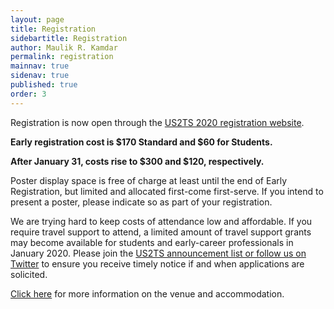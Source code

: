 ```yaml
---
layout: page
title: Registration
sidebartitle: Registration
author: Maulik R. Kamdar
permalink: registration
mainnav: true
sidenav: true
published: true
order: 3
---
```


Registration is now open through the [US2TS 2020 registration website](https://cvent.me/lVEY02).

**Early registration cost is $170 Standard and $60 for Students.** 

**After January 31, costs rise to $300 and $120, respectively.**

Poster display space is free of charge at least until the end of Early Registration, but limited and allocated first-come first-serve. If you intend to present a poster, please indicate so as part of your registration.

We are trying hard to keep costs of attendance low and affordable. If you require travel support to attend, a limited amount of travel support grants may become available for students and early-career professionals in January 2020. Please join the [US2TS announcement list or follow us on Twitter](https://us2ts.org/contact) to ensure you receive timely notice if and when applications are solicited.

[Click here](https://us2ts.org/venue) for more information on the venue and accommodation.